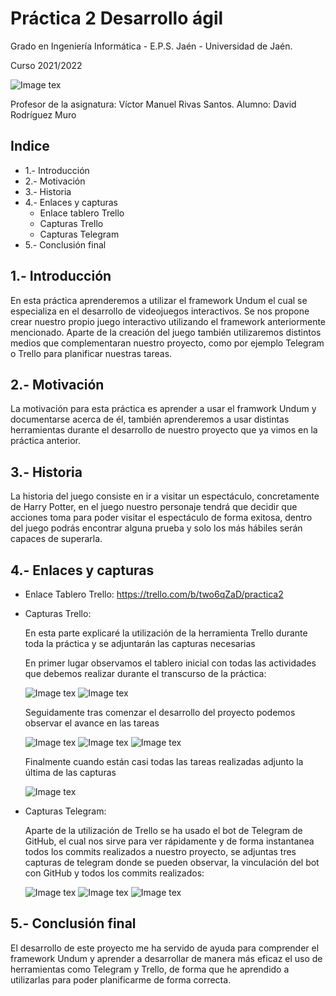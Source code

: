 # Práctica 2 Desarrollo ágil

Grado en Ingeniería Informática - E.P.S. Jaén - Universidad de Jaén.

Curso 2021/2022

![Image tex](https://github.com/UJA-Desarrollo-Agil/d-agil-2021-2022-practica-2-Davidrmuro/blob/master/games/media/img/uja.jpg)


Profesor de la asignatura: Víctor Manuel Rivas Santos.
Alumno: David Rodríguez Muro

## Indice
*  1.- Introducción 
*  2.- Motivación 
*  3.- Historia
*  4.- Enlaces y capturas
      * Enlace tablero Trello
      * Capturas Trello
      * Capturas Telegram
 * 5.- Conclusión final

## 1.- Introducción

  En esta práctica aprenderemos a utilizar el framework Undum el cual se especializa en el desarrollo de videojuegos interactivos. Se nos propone crear nuestro propio juego interactivo utilizando el framework anteriormente mencionado. Aparte de la creación del juego también utilizaremos distintos medios que complementaran nuestro proyecto, como por ejemplo Telegram o Trello para planificar nuestras tareas.
  
## 2.- Motivación

  La motivación para esta práctica es aprender a usar el framwork Undum y documentarse acerca de él, también aprenderemos a usar distintas herramientas durante el desarrollo de nuestro proyecto que ya vimos en la práctica anterior.
  
## 3.- Historia

  La historia del juego consiste en ir a visitar un espectáculo, concretamente de Harry Potter, en el juego nuestro personaje tendrá que decidir que acciones toma para poder visitar el espectáculo de forma exitosa, dentro del juego podrás encontrar alguna prueba y solo los más hábiles serán capaces de superarla.

## 4.- Enlaces y capturas 

* Enlace Tablero Trello: https://trello.com/b/two6qZaD/practica2
    

* Capturas Trello:

   En esta parte explicaré la utilización de la herramienta Trello durante toda la práctica y se adjuntarán las capturas necesarias 

   En primer lugar observamos el tablero inicial con todas las actividades que debemos realizar durante el transcurso de la práctica:

  ![Image tex](https://github.com/UJA-Desarrollo-Agil/d-agil-2021-2022-practica-2-Davidrmuro/blob/master/games/media/img/trello_1.png)
  ![Image tex](https://github.com/UJA-Desarrollo-Agil/d-agil-2021-2022-practica-2-Davidrmuro/blob/master/games/media/img/trello_2.png)

  Seguidamente tras comenzar el desarrollo del proyecto podemos observar el avance en las tareas

  ![Image tex](https://github.com/UJA-Desarrollo-Agil/d-agil-2021-2022-practica-2-Davidrmuro/blob/master/games/media/img/trello_3.png)
  ![Image tex](https://github.com/UJA-Desarrollo-Agil/d-agil-2021-2022-practica-2-Davidrmuro/blob/master/games/media/img/trello_4.png)
  ![Image tex](https://github.com/UJA-Desarrollo-Agil/d-agil-2021-2022-practica-2-Davidrmuro/blob/master/games/media/img/trello_5.png)

  Finalmente cuando están casi todas las tareas realizadas adjunto la última de las capturas

  ![Image tex](https://github.com/UJA-Desarrollo-Agil/d-agil-2021-2022-practica-2-Davidrmuro/blob/master/games/media/img/trello_6.png)





* Capturas Telegram:

   Aparte de la utilización de Trello se ha usado el bot de Telegram de GitHub, el cual nos sirve para ver rápidamente y de forma instantanea todos los commits realizados a nuestro proyecto, se adjuntas tres capturas de telegram donde se pueden observar, la vinculación del bot con GitHub y todos los commits realizados:

  ![Image tex](https://github.com/UJA-Desarrollo-Agil/d-agil-2021-2022-practica-2-Davidrmuro/blob/master/games/media/img/T_1.jpeg)
  ![Image tex](https://github.com/UJA-Desarrollo-Agil/d-agil-2021-2022-practica-2-Davidrmuro/blob/master/games/media/img/T_2.jpeg)
  ![Image tex](https://github.com/UJA-Desarrollo-Agil/d-agil-2021-2022-practica-2-Davidrmuro/blob/master/games/media/img/T_3.jpeg)




## 5.- Conclusión final

  El desarrollo de este proyecto me ha servido de ayuda para comprender el framework Undum y aprender a desarrollar de manera más eficaz el uso de herramientas como Telegram y Trello, de forma que he aprendido a utilizarlas para poder planificarme de forma correcta.